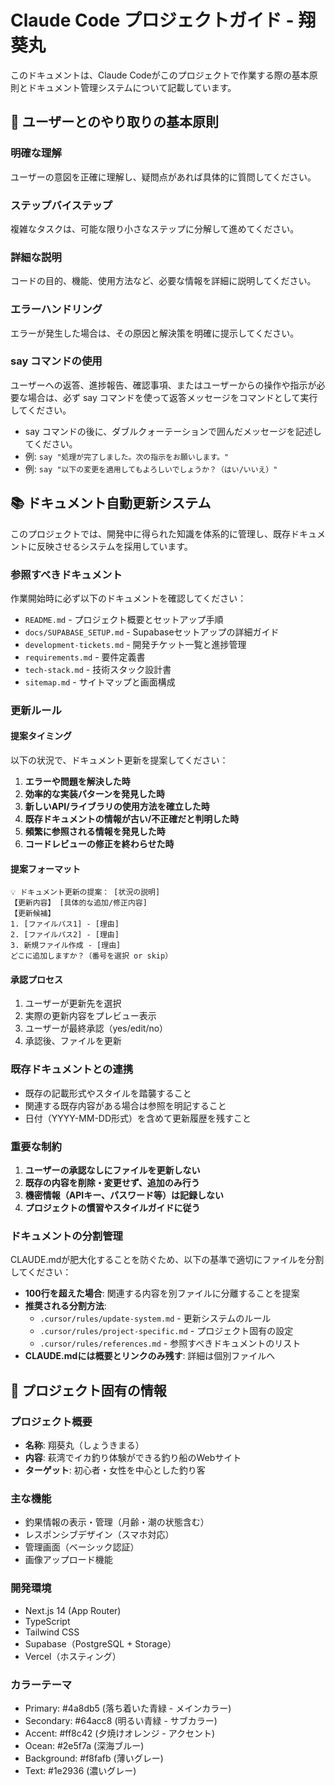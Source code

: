 # Claude Code プロジェクトガイド - 翔葵丸

このドキュメントは、Claude Codeがこのプロジェクトで作業する際の基本原則とドキュメント管理システムについて記載しています。

## 🎯 ユーザーとのやり取りの基本原則

### 明確な理解
ユーザーの意図を正確に理解し、疑問点があれば具体的に質問してください。

### ステップバイステップ
複雑なタスクは、可能な限り小さなステップに分解して進めてください。

### 詳細な説明
コードの目的、機能、使用方法など、必要な情報を詳細に説明してください。

### エラーハンドリング
エラーが発生した場合は、その原因と解決策を明確に提示してください。

### say コマンドの使用
ユーザーへの返答、進捗報告、確認事項、またはユーザーからの操作や指示が必要な場合は、必ず say コマンドを使って返答メッセージをコマンドとして実行してください。
- say コマンドの後に、ダブルクォーテーションで囲んだメッセージを記述してください。
- 例: `say "処理が完了しました。次の指示をお願いします。"`
- 例: `say "以下の変更を適用してもよろしいでしょうか？（はい/いいえ）"`

## 📚 ドキュメント自動更新システム

このプロジェクトでは、開発中に得られた知識を体系的に管理し、既存ドキュメントに反映させるシステムを採用しています。

### 参照すべきドキュメント

作業開始時に必ず以下のドキュメントを確認してください：

- `README.md` - プロジェクト概要とセットアップ手順
- `docs/SUPABASE_SETUP.md` - Supabaseセットアップの詳細ガイド
- `development-tickets.md` - 開発チケット一覧と進捗管理
- `requirements.md` - 要件定義書
- `tech-stack.md` - 技術スタック設計書
- `sitemap.md` - サイトマップと画面構成

### 更新ルール

#### 提案タイミング
以下の状況で、ドキュメント更新を提案してください：

1. **エラーや問題を解決した時**
2. **効率的な実装パターンを発見した時**
3. **新しいAPI/ライブラリの使用方法を確立した時**
4. **既存ドキュメントの情報が古い/不正確だと判明した時**
5. **頻繁に参照される情報を発見した時**
6. **コードレビューの修正を終わらせた時**

#### 提案フォーマット
```
💡 ドキュメント更新の提案： [状況の説明]
【更新内容】 [具体的な追加/修正内容]
【更新候補】
1. [ファイルパス1] - [理由]
2. [ファイルパス2] - [理由]
3. 新規ファイル作成 - [理由]
どこに追加しますか？（番号を選択 or skip）
```

#### 承認プロセス
1. ユーザーが更新先を選択
2. 実際の更新内容をプレビュー表示
3. ユーザーが最終承認（yes/edit/no）
4. 承認後、ファイルを更新

### 既存ドキュメントとの連携

- 既存の記載形式やスタイルを踏襲すること
- 関連する既存内容がある場合は参照を明記すること
- 日付（YYYY-MM-DD形式）を含めて更新履歴を残すこと

### 重要な制約

1. **ユーザーの承認なしにファイルを更新しない**
2. **既存の内容を削除・変更せず、追加のみ行う**
3. **機密情報（APIキー、パスワード等）は記録しない**
4. **プロジェクトの慣習やスタイルガイドに従う**

### ドキュメントの分割管理

CLAUDE.mdが肥大化することを防ぐため、以下の基準で適切にファイルを分割してください：

- **100行を超えた場合**: 関連する内容を別ファイルに分離することを提案
- **推奨される分割方法**:
  - `.cursor/rules/update-system.md` - 更新システムのルール
  - `.cursor/rules/project-specific.md` - プロジェクト固有の設定
  - `.cursor/rules/references.md` - 参照すべきドキュメントのリスト
- **CLAUDE.mdには概要とリンクのみ残す**: 詳細は個別ファイルへ

## 🚢 プロジェクト固有の情報

### プロジェクト概要
- **名称**: 翔葵丸（しょうきまる）
- **内容**: 萩湾でイカ釣り体験ができる釣り船のWebサイト
- **ターゲット**: 初心者・女性を中心とした釣り客

### 主な機能
- 釣果情報の表示・管理（月齢・潮の状態含む）
- レスポンシブデザイン（スマホ対応）
- 管理画面（ベーシック認証）
- 画像アップロード機能

### 開発環境
- Next.js 14 (App Router)
- TypeScript
- Tailwind CSS
- Supabase（PostgreSQL + Storage）
- Vercel（ホスティング）

### カラーテーマ
- Primary: #4a8db5 (落ち着いた青緑 - メインカラー)
- Secondary: #64acc8 (明るい青緑 - サブカラー)
- Accent: #ff8c42 (夕焼けオレンジ - アクセント)
- Ocean: #2e5f7a (深海ブルー)
- Background: #f8fafb (薄いグレー)
- Text: #1e2936 (濃いグレー)